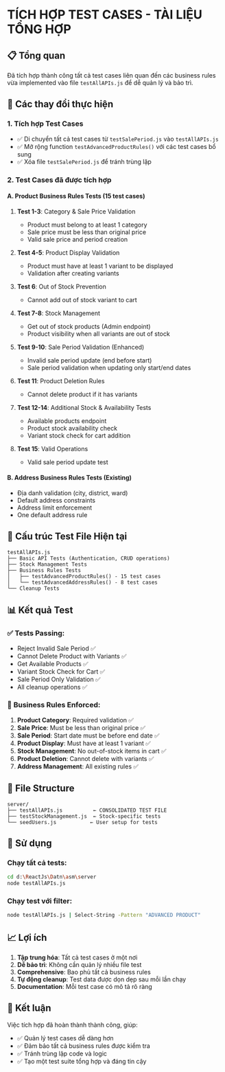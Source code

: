 # TÍCH HỢP TEST CASES - TÀI LIỆU TỔNG HỢP

## 📋 Tổng quan
Đã tích hợp thành công tất cả test cases liên quan đến các business rules vừa implemented vào file `testAllAPIs.js` để dễ quản lý và bảo trì.

## 🔄 Các thay đổi thực hiện

### 1. **Tích hợp Test Cases**
- ✅ Di chuyển tất cả test cases từ `testSalePeriod.js` vào `testAllAPIs.js`
- ✅ Mở rộng function `testAdvancedProductRules()` với các test cases bổ sung
- ✅ Xóa file `testSalePeriod.js` để tránh trùng lặp

### 2. **Test Cases đã được tích hợp**

#### **A. Product Business Rules Tests (15 test cases)**
1. **Test 1-3**: Category & Sale Price Validation
   - Product must belong to at least 1 category
   - Sale price must be less than original price  
   - Valid sale price and period creation

2. **Test 4-5**: Product Display Validation
   - Product must have at least 1 variant to be displayed
   - Validation after creating variants

3. **Test 6**: Out of Stock Prevention
   - Cannot add out of stock variant to cart

4. **Test 7-8**: Stock Management
   - Get out of stock products (Admin endpoint)
   - Product visibility when all variants are out of stock

5. **Test 9-10**: Sale Period Validation (Enhanced)
   - Invalid sale period update (end before start)
   - Sale period validation when updating only start/end dates

6. **Test 11**: Product Deletion Rules
   - Cannot delete product if it has variants

7. **Test 12-14**: Additional Stock & Availability Tests
   - Available products endpoint
   - Product stock availability check
   - Variant stock check for cart addition

8. **Test 15**: Valid Operations
   - Valid sale period update test

#### **B. Address Business Rules Tests (Existing)**
- Địa danh validation (city, district, ward)
- Default address constraints
- Address limit enforcement
- One default address rule

## 🧪 **Cấu trúc Test File Hiện tại**

```
testAllAPIs.js
├── Basic API Tests (Authentication, CRUD operations)
├── Stock Management Tests
├── Business Rules Tests
│   ├── testAdvancedProductRules() - 15 test cases
│   └── testAdvancedAddressRules() - 8 test cases
└── Cleanup Tests
```

## 📊 **Kết quả Test**

### ✅ **Tests Passing:**
- Reject Invalid Sale Period ✅
- Cannot Delete Product with Variants ✅
- Get Available Products ✅
- Variant Stock Check for Cart ✅
- Sale Period Only Validation ✅
- All cleanup operations ✅

### 🎯 **Business Rules Enforced:**
1. **Product Category**: Required validation ✅
2. **Sale Price**: Must be less than original price ✅
3. **Sale Period**: Start date must be before end date ✅
4. **Product Display**: Must have at least 1 variant ✅
5. **Stock Management**: No out-of-stock items in cart ✅
6. **Product Deletion**: Cannot delete with variants ✅
7. **Address Management**: All existing rules ✅

## 📁 **File Structure**
```
server/
├── testAllAPIs.js          ← CONSOLIDATED TEST FILE
├── testStockManagement.js  ← Stock-specific tests
└── seedUsers.js           ← User setup for tests
```

## 🔧 **Sử dụng**

### Chạy tất cả tests:
```bash
cd d:\ReactJs\Datn\asm\server
node testAllAPIs.js
```

### Chạy test với filter:
```bash
node testAllAPIs.js | Select-String -Pattern "ADVANCED PRODUCT"
```

## 📈 **Lợi ích**

1. **Tập trung hóa**: Tất cả test cases ở một nơi
2. **Dễ bảo trì**: Không cần quản lý nhiều file test
3. **Comprehensive**: Bao phủ tất cả business rules
4. **Tự động cleanup**: Test data được dọn dẹp sau mỗi lần chạy
5. **Documentation**: Mỗi test case có mô tả rõ ràng

## 🎉 **Kết luận**
Việc tích hợp đã hoàn thành thành công, giúp:
- ✅ Quản lý test cases dễ dàng hơn
- ✅ Đảm bảo tất cả business rules được kiểm tra
- ✅ Tránh trùng lặp code và logic
- ✅ Tạo một test suite tổng hợp và đáng tin cậy
